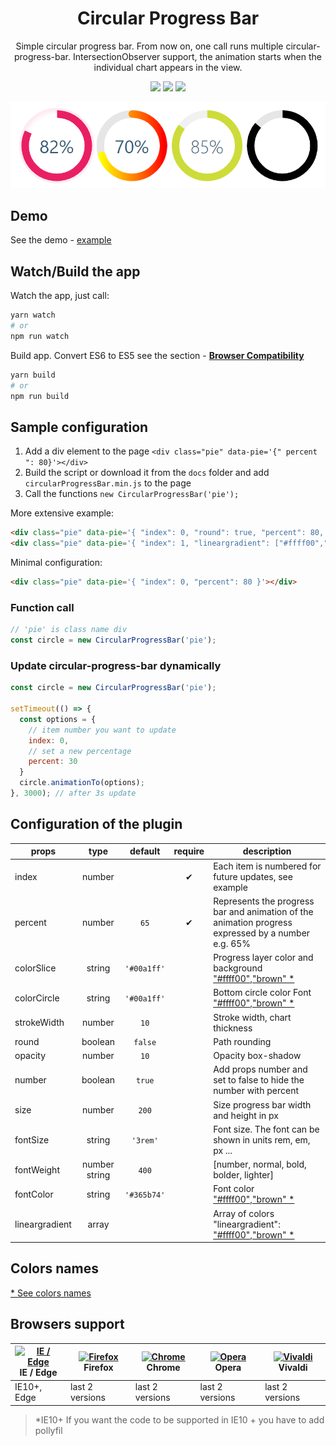 <h1 align="center">
  Circular Progress Bar
</h1>

<p align="center">
  Simple circular progress bar. From now on, one call runs multiple circular-progress-bar. IntersectionObserver support, the animation starts when the individual chart appears in the view.
</p>

<p align="center">
  <img src="https://img.shields.io/github/package-json/v/tomik23/circular-progress-bar">
  <img src="https://img.shields.io/github/size/tomik23/circular-progress-bar/docs/circularProgressBar.min.js">
  <a href="LICENSE">
    <img src="https://img.shields.io/badge/License-MIT-green.svg">
  </a>
</p>

<p align="center">
  <img src="circular-progress-bar.png">
</p>

## Demo
See the demo - [example](https://tomik23.github.io/circular-progress-bar/)


## Watch/Build the app
Watch the app, just call:

```bash
yarn watch
# or
npm run watch
```

Build app. Convert ES6 to ES5 see the section - **[Browser Compatibility](https://github.com/tomik23/circular-progress-bar#colors-names)**

```bash
yarn build
# or
npm run build
```

## Sample configuration
1. Add a div element to the page `<div class="pie" data-pie='{" percent ": 80}'></div>`
2. Build the script or download it from the `docs` folder and add `circularProgressBar.min.js` to the page
3. Call the functions `new CircularProgressBar('pie');`

More extensive example:
```html
<div class="pie" data-pie='{ "index": 0, "round": true, "percent": 80, "colorSlice": "#E91E63", "time": 20 }'></div>
<div class="pie" data-pie='{ "index": 1, "lineargradient": ["#ffff00","#ff0000"], "percent": 20, "colorSlice": "#000", "colorCircle": "#e6e6e6", "strokeWidth": 15, "number": false }'></div>
```
Minimal configuration:
```html
<div class="pie" data-pie='{ "index": 0, "percent": 80 }'></div>
```
### Function call

```javascript
// 'pie' is class name div
const circle = new CircularProgressBar('pie');
```
### Update circular-progress-bar dynamically
```javascript
const circle = new CircularProgressBar('pie');

setTimeout(() => {
  const options = {
    // item number you want to update
    index: 0,
    // set a new percentage
    percent: 30
  }
  circle.animationTo(options);
}, 3000); // after 3s update
```

## Configuration of the plugin

props | type | default | require | description
---- | :-------: | :-------: | :--------: | -----------
index | number |   | ✔ | Each item is numbered for future updates, see example
percent | number | `65` | ✔ | Represents the progress bar and animation of the animation progress expressed by a number e.g. 65%
colorSlice | string | `'#00a1ff'` | | Progress layer color and background ["#ffff00","brown" *](#colors-names)
colorCircle | string | `'#00a1ff'` | | Bottom circle color Font ["#ffff00","brown" *](#colors-names)
strokeWidth | number | `10` |  | Stroke width, chart thickness
round | boolean | `false` |  | Path rounding
opacity | number | `10` |  | Opacity box-shadow
number | boolean | `true` |  | Add props number and set to false to hide the number with percent
size | number | `200` |  | Size progress bar width and height in px
fontSize | string | `'3rem'` |  | Font size. The font can be shown in units rem, em, px ...
fontWeight | number string | `400` |  | [number, normal, bold, bolder, lighter]
fontColor | string | `'#365b74'` |  | Font color ["#ffff00","brown" *](#colors-names)
lineargradient | array |  |  | Array of colors "lineargradient": ["#ffff00","brown" *](#colors-names)

## Colors names

[* See colors names](https://htmlcolorcodes.com/color-names/)

## Browsers support

| [<img src="https://raw.githubusercontent.com/alrra/browser-logos/master/src/edge/edge_48x48.png" alt="IE / Edge" width="24px" height="24px" />](http://godban.github.io/browsers-support-badges/)<br/>IE / Edge | [<img src="https://raw.githubusercontent.com/alrra/browser-logos/master/src/firefox/firefox_48x48.png" alt="Firefox" width="24px" height="24px" />](http://godban.github.io/browsers-support-badges/)<br/>Firefox | [<img src="https://raw.githubusercontent.com/alrra/browser-logos/master/src/chrome/chrome_48x48.png" alt="Chrome" width="24px" height="24px" />](http://godban.github.io/browsers-support-badges/)<br/>Chrome | [<img src="https://raw.githubusercontent.com/alrra/browser-logos/master/src/opera/opera_48x48.png" alt="Opera" width="24px" height="24px" />](http://godban.github.io/browsers-support-badges/)<br/>Opera | [<img src="https://raw.githubusercontent.com/alrra/browser-logos/master/src/vivaldi/vivaldi_48x48.png" alt="Vivaldi" width="24px" height="24px" />](http://godban.github.io/browsers-support-badges/)<br/>Vivaldi |
| --------- | --------- | --------- | --------- | --------- |
| IE10+, Edge| last 2 versions| last 2 versions| last 2 versions| last 2 versions

> *IE10+ If you want the code to be supported in IE10 + you have to add pollyfil